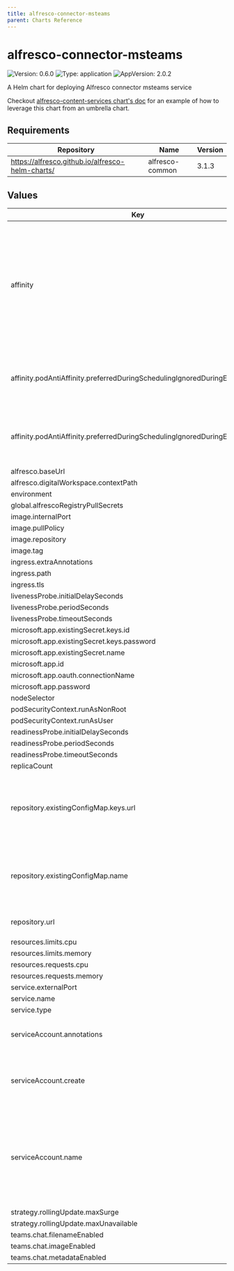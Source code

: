 ```yaml
---
title: alfresco-connector-msteams
parent: Charts Reference
---
```


# alfresco-connector-msteams

![Version: 0.6.0](https://img.shields.io/badge/Version-0.6.0-informational?style=flat-square) ![Type: application](https://img.shields.io/badge/Type-application-informational?style=flat-square) ![AppVersion: 2.0.2](https://img.shields.io/badge/AppVersion-2.0.2-informational?style=flat-square)

A Helm chart for deploying Alfresco connector msteams service

Checkout [alfresco-content-services chart's doc](https://github.com/Alfresco/acs-deployment/blob/master/docs/helm/README.md) for an example of how to leverage this chart from an umbrella chart.

## Requirements

| Repository | Name | Version |
|------------|------|---------|
| https://alfresco.github.io/alfresco-helm-charts/ | alfresco-common | 3.1.3 |

## Values

| Key | Type | Default | Description |
|-----|------|---------|-------------|
| affinity | object | `{"podAntiAffinity":{"preferredDuringSchedulingIgnoredDuringExecution":[{"podAffinityTerm":{"labelSelector":{"matchExpressions":[{"key":"app.kubernetes.io/name","operator":"In","values":["{{ template \"alfresco-connector-msteams.name\" . }}"]},{"key":"app.kubernetes.io/instance","operator":"In","values":["{{ .Release.Name }}"]},{"key":"app.kubernetes.io/component","operator":"In","values":["{{ $.Chart.Name }}"]}]},"topologyKey":"topology.kubernetes.io/zone"},"weight":10},{"podAffinityTerm":{"labelSelector":{"matchExpressions":[{"key":"app.kubernetes.io/name","operator":"In","values":["{{ template \"alfresco-connector-msteams.name\" . }}"]},{"key":"app.kubernetes.io/instance","operator":"In","values":["{{ .Release.Name }}"]},{"key":"app.kubernetes.io/component","operator":"In","values":["{{ $.Chart.Name }}"]}]},"topologyKey":"kubernetes.io/hostname"},"weight":5}]}}` | Affinity settings for pod assignment (can contain templates if passed as string) |
| affinity.podAntiAffinity.preferredDuringSchedulingIgnoredDuringExecution[0] | object | `{"podAffinityTerm":{"labelSelector":{"matchExpressions":[{"key":"app.kubernetes.io/name","operator":"In","values":["{{ template \"alfresco-connector-msteams.name\" . }}"]},{"key":"app.kubernetes.io/instance","operator":"In","values":["{{ .Release.Name }}"]},{"key":"app.kubernetes.io/component","operator":"In","values":["{{ $.Chart.Name }}"]}]},"topologyKey":"topology.kubernetes.io/zone"},"weight":10}` | Prefer to schedule pods in different zones |
| affinity.podAntiAffinity.preferredDuringSchedulingIgnoredDuringExecution[1] | object | `{"podAffinityTerm":{"labelSelector":{"matchExpressions":[{"key":"app.kubernetes.io/name","operator":"In","values":["{{ template \"alfresco-connector-msteams.name\" . }}"]},{"key":"app.kubernetes.io/instance","operator":"In","values":["{{ .Release.Name }}"]},{"key":"app.kubernetes.io/component","operator":"In","values":["{{ $.Chart.Name }}"]}]},"topologyKey":"kubernetes.io/hostname"},"weight":5}` | Prefer to schedule pods in different nodes |
| alfresco.baseUrl | string | `"change_me_alf_base_url"` |  |
| alfresco.digitalWorkspace.contextPath | string | `"/workspace/"` |  |
| environment | string | `nil` |  |
| global.alfrescoRegistryPullSecrets | string | `"quay-registry-secret"` |  |
| image.internalPort | int | `3978` |  |
| image.pullPolicy | string | `"IfNotPresent"` |  |
| image.repository | string | `"quay.io/alfresco/alfresco-ms-teams-service"` |  |
| image.tag | string | `"2.0.2"` |  |
| ingress.extraAnnotations | object | `{}` |  |
| ingress.path | string | `"/ms-teams-service"` |  |
| ingress.tls | list | `[]` |  |
| livenessProbe.initialDelaySeconds | int | `10` |  |
| livenessProbe.periodSeconds | int | `20` |  |
| livenessProbe.timeoutSeconds | int | `10` |  |
| microsoft.app.existingSecret.keys.id | string | `"MICROSOFT_APP_ID"` |  |
| microsoft.app.existingSecret.keys.password | string | `"MICROSOFT_APP_PASSWORD"` |  |
| microsoft.app.existingSecret.name | string | `nil` |  |
| microsoft.app.id | string | `nil` |  |
| microsoft.app.oauth.connectionName | string | `"alfresco"` |  |
| microsoft.app.password | string | `nil` |  |
| nodeSelector | object | `{}` |  |
| podSecurityContext.runAsNonRoot | bool | `true` |  |
| podSecurityContext.runAsUser | int | `33041` |  |
| readinessProbe.initialDelaySeconds | int | `20` |  |
| readinessProbe.periodSeconds | int | `60` |  |
| readinessProbe.timeoutSeconds | int | `10` |  |
| replicaCount | int | `2` |  |
| repository.existingConfigMap.keys.url | string | `"ALFRESCO_BASE_URL"` | Key within the configmap holding the full url to connect to the alfresco repository |
| repository.existingConfigMap.name | string | `nil` | Alternatively, provide repository connection details via an existing configmap |
| repository.url | string | `nil` | URL of the Alfresco repository |
| resources.limits.cpu | string | `"1"` |  |
| resources.limits.memory | string | `"1000Mi"` |  |
| resources.requests.cpu | string | `"0.5"` |  |
| resources.requests.memory | string | `"1000Mi"` |  |
| service.externalPort | int | `80` |  |
| service.name | string | `"ms-teams-service"` |  |
| service.type | string | `"ClusterIP"` |  |
| serviceAccount.annotations | object | `{}` | Annotations to add to the service account |
| serviceAccount.create | bool | `true` | Specifies whether a service account should be created |
| serviceAccount.name | string | `"msteams-sa"` | The name of the service account to use. If not set and create is true, a name is generated using the fullname template |
| strategy.rollingUpdate.maxSurge | int | `1` |  |
| strategy.rollingUpdate.maxUnavailable | int | `0` |  |
| teams.chat.filenameEnabled | bool | `true` |  |
| teams.chat.imageEnabled | bool | `true` |  |
| teams.chat.metadataEnabled | bool | `true` |  |
